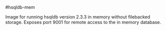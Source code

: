 #hsqldb-mem

Image for running hsqldb version 2.3.3 in memory without filebacked storage. Exposes port 9001 for remote access to the in memory database.

